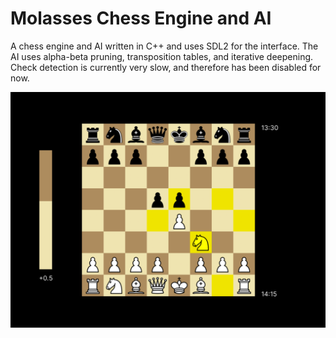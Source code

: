 # Molasses Chess Engine and AI
A chess engine and AI written in C++ and uses SDL2 for the interface. The AI uses alpha-beta pruning, transposition tables, and iterative deepening. Check detection is currently very slow, and therefore has been disabled for now.

![Chess](https://github.com/alexdboxall/Molasses-Chess-Engine/blob/master/icons/documentation_img.png "Chess")


